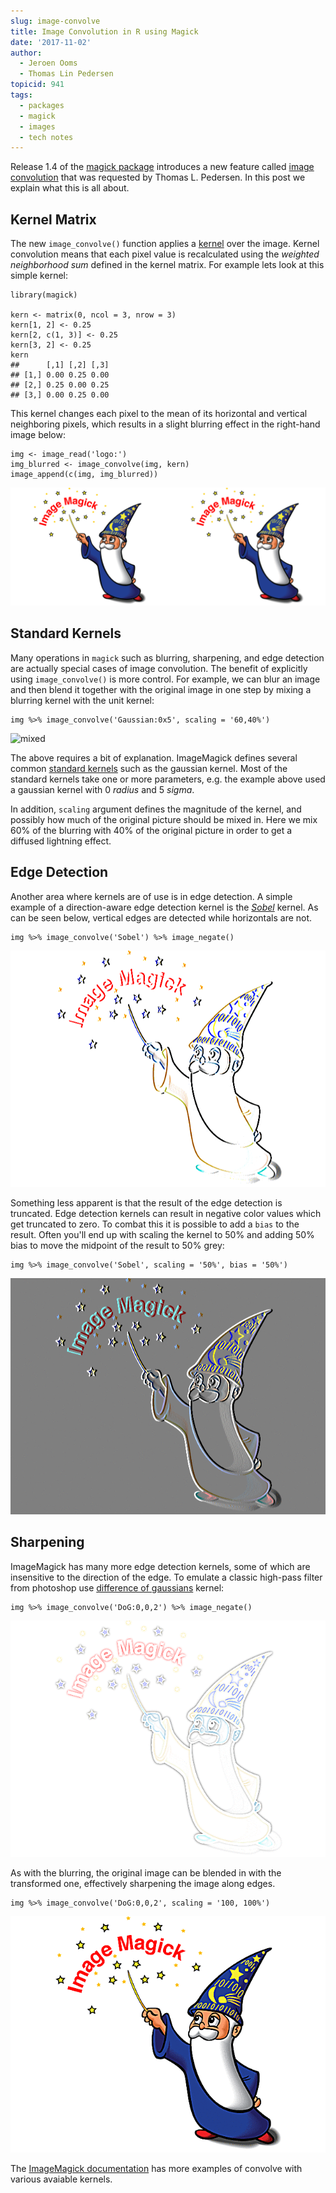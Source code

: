```yaml
---
slug: image-convolve
title: Image Convolution in R using Magick
date: '2017-11-02'
author:
  - Jeroen Ooms
  - Thomas Lin Pedersen
topicid: 941
tags:
  - packages
  - magick
  - images
  - tech notes
---
```


Release 1.4 of the [magick package](https://cran.r-project.org/web/packages/magick/vignettes/intro.html) introduces
a new feature called [image convolution](https://en.wikipedia.org/wiki/Kernel_(image_processing)#Convolution) that
was requested by Thomas L. Pedersen. In this post we explain what this is all about.

## Kernel Matrix

The new `image_convolve()` function applies a [kernel](https://en.wikipedia.org/wiki/Kernel_(image_processing)) over the image. Kernel convolution means that each pixel value is recalculated using the *weighted neighborhood sum* defined in the kernel matrix. For example lets look at this simple kernel:

```{r}
library(magick)

kern <- matrix(0, ncol = 3, nrow = 3)
kern[1, 2] <- 0.25
kern[2, c(1, 3)] <- 0.25
kern[3, 2] <- 0.25
kern
##      [,1] [,2] [,3]
## [1,] 0.00 0.25 0.00
## [2,] 0.25 0.00 0.25
## [3,] 0.00 0.25 0.00
```

This kernel changes each pixel to the mean of its horizontal and vertical neighboring pixels, which results in a slight blurring effect in the right-hand image below:

```{r}
img <- image_read('logo:')
img_blurred <- image_convolve(img, kern)
image_append(c(img, img_blurred))
```

![image_appended](Y6xByUL.gif)

## Standard Kernels

Many operations in `magick`  such as blurring, sharpening, and edge detection are
actually special cases of image convolution. The benefit of explicitly using
`image_convolve()` is more control. For example, we can blur an image and then blend
it together with the original image in one step by mixing a blurring kernel with the
unit kernel:

```{r}
img %>% image_convolve('Gaussian:0x5', scaling = '60,40%')
```

![mixed](6Vf6c2hl.gif)

The above requires a bit of explanation. ImageMagick defines several common
[standard kernels](https://www.imagemagick.org/Usage/convolve/) such as the
gaussian kernel. Most of the standard kernels take one or more parameters,
e.g. the example above used a gaussian kernel with 0 *radius* and 5 *sigma*.

In addition, `scaling` argument defines the magnitude of the kernel, and possibly
how much of the original picture should be mixed in. Here we mix 60% of the
blurring with 40% of the original picture in order to get a diffused lightning effect.

## Edge Detection

Another area where kernels are of use is in edge detection. A simple example of
a direction-aware edge detection kernel is the [*Sobel*](https://en.wikipedia.org/wiki/Sobel_operator) kernel.
As can be seen below, vertical edges are detected while horizontals are not.

```{r}
img %>% image_convolve('Sobel') %>% image_negate()
```

![edges](i8ndfCu.gif)

Something less apparent is that the result of the edge detection is truncated.
Edge detection kernels can result in negative color values which get truncated to zero.
To combat this it is possible to add a `bias` to the result. Often you'll end up with
scaling the kernel to 50% and adding 50% bias to move the midpoint of the result to 50%
grey:

```{r}
img %>% image_convolve('Sobel', scaling = '50%', bias = '50%')
```

![50pct](llUawrg.gif)

## Sharpening

ImageMagick has many more edge detection kernels, some of which are insensitive to
the direction of the edge. To emulate a classic high-pass filter from photoshop use
[difference of gaussians](https://en.wikipedia.org/wiki/Difference_of_Gaussians) kernel:

```{r}
img %>% image_convolve('DoG:0,0,2') %>% image_negate()
```

![dog](o5kODpc.gif)

As with the blurring, the original image can be blended in with the transformed one, effectively sharpening the image along edges.

```{r}
img %>% image_convolve('DoG:0,0,2', scaling = '100, 100%')
```

![combination](MtcMSn7.gif)

The [ImageMagick documentation](https://www.imagemagick.org/Usage/convolve/) has more examples of convolve with various avaiable kernels.
